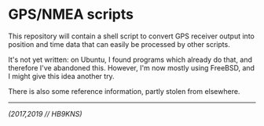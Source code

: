 # GPS/NMEA scripts

This repository will contain a shell script to convert GPS receiver output
into position and time data that can easily be processed by other scripts.

It's not yet written: on Ubuntu, I found programs which already do that,
and therefore I've abandoned this. However, I'm now mostly using FreeBSD,
and I might give this idea another try.

There is also some reference information, partly stolen from elsewhere.

---

*(2017,2019 // HB9KNS)*
